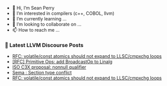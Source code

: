 - 👋 Hi, I’m Sean Perry
- 👀 I’m interested in compilers (c++, COBOL, llvm)
- 🌱 I’m currently learning ...
- 💞️ I’m looking to collaborate on ...
- 📫 How to reach me ...

<!---
s66perry/s66perry is a ✨ special ✨ repository because its `README.md` (this file) appears on your GitHub profile.
You can click the Preview link to take a look at your changes.
--->
### 📕 Latest LLVM Discourse Posts

<!-- DISCOURSE-LLVM:START -->
- [RFC: volatile/const atomics should not expand to LLSC/cmpxchg loops](https://discourse.llvm.org/t/rfc-volatile-const-atomics-should-not-expand-to-llsc-cmpxchg-loops/66165#post_5)
- [[RFC] Primitive Ops: add BroadcastOp to Linalg](https://discourse.llvm.org/t/rfc-primitive-ops-add-broadcastop-to-linalg/66313#post_5)
- [ISO C3X proposal: nonnull qualifier](https://discourse.llvm.org/t/iso-c3x-proposal-nonnull-qualifier/59269?page=6#post_106)
- [Sema : Section type conflict](https://discourse.llvm.org/t/sema-section-type-conflict/66000#post_3)
- [RFC: volatile/const atomics should not expand to LLSC/cmpxchg loops](https://discourse.llvm.org/t/rfc-volatile-const-atomics-should-not-expand-to-llsc-cmpxchg-loops/66165#post_4)
<!-- DISCOURSE-LLVM:END -->
